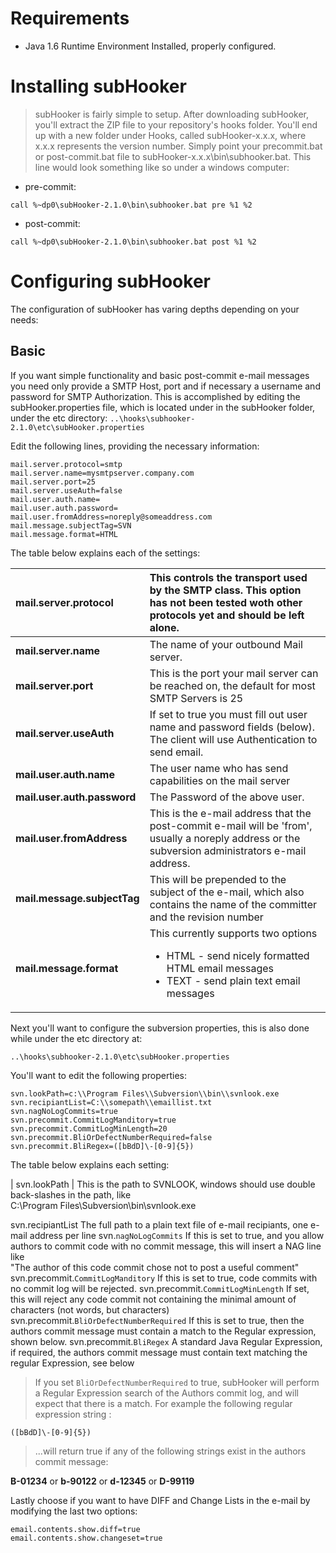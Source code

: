 # Requirements #

  * Java 1.6 Runtime Environment Installed, properly configured.

# Installing subHooker #

> subHooker is fairly simple to setup. After downloading subHooker, you'll extract the ZIP file to your repository's hooks folder. You'll end up with a new folder under Hooks, called subHooker-x.x.x, where x.x.x represents the version number. Simply point your precommit.bat or post-commit.bat file to subHooker-x.x.x\bin\subhooker.bat. This line would look something like so under a windows computer:

  * pre-commit:
```
call %~dp0\subHooker-2.1.0\bin\subhooker.bat pre %1 %2 
```
  * post-commit:
```
call %~dp0\subHooker-2.1.0\bin\subhooker.bat post %1 %2
```

# Configuring subHooker #

The configuration of subHooker has varing depths depending on your needs:

## Basic ##

If you want simple functionality and basic post-commit e-mail messages you need only provide a SMTP Host, port and if necessary a username and password for SMTP Authorization. This is accomplished by editing the subHooker.properties file, which is located under in the subHooker folder, under the etc directory:
`..\hooks\subhooker-2.1.0\etc\subHooker.properties`

Edit the following lines, providing the necessary information:

```
mail.server.protocol=smtp
mail.server.name=mysmtpserver.company.com
mail.server.port=25
mail.server.useAuth=false
mail.user.auth.name=
mail.user.auth.password=
mail.user.fromAddress=noreply@someaddress.com
mail.message.subjectTag=SVN
mail.message.format=HTML
```

The table below explains each of the settings:

|**mail.server.protocol**|This controls the transport used by the SMTP class. This option has not been tested woth other protocols yet and should be left alone.|
|:-----------------------|:-------------------------------------------------------------------------------------------------------------------------------------|
|**mail.server.name**|The name of your outbound Mail server.|
|**mail.server.port**|This is the port your mail server can be reached on, the default for most SMTP Servers is 25|
|**mail.server.useAuth**|If set to true you must fill out user name and password fields (below). The client will use Authentication to send email.|
|**mail.user.auth.name**|The user name who has send capabilities on the mail server|
|**mail.user.auth.password**|The Password of the above user.|
|**mail.user.fromAddress**|This is the e-mail address that the post-commit e-mail will be 'from', usually a noreply address or the subversion administrators e-mail address.|
|**mail.message.subjectTag**|This will be prepended to the subject of the e-mail, which also contains the name of the committer and the revision number|
|**mail.message.format**|This currently supports two options <ul><li>HTML - send nicely formatted HTML email messages</li><li>TEXT - send plain text email messages</li></ul> |

Next you'll want to configure the subversion properties, this is also done while under the etc directory at:
```
..\hooks\subhooker-2.1.0\etc\subHooker.properties
```

You'll want to edit the following properties:

```
svn.lookPath=c:\\Program Files\\Subversion\\bin\\svnlook.exe
svn.recipiantList=C:\\somepath\\emaillist.txt
svn.nagNoLogCommits=true
svn.precommit.CommitLogManditory=true
svn.precommit.CommitLogMinLength=20
svn.precommit.BliOrDefectNumberRequired=false
svn.precommit.BliRegex=([bBdD]\-[0-9]{5})
```

The table below explains each setting:

| svn.lookPath | This is the path to SVNLOOK, windows should use double back-slashes in the path, like<br> C:\\Program Files\\Subversion\\bin\\svnlook.exe<br>
<tr><td> svn.recipiantList </td><td> The full path to a plain text file of e-mail recipiants, one e-mail address per line</td></tr>
<tr><td> svn.<code>nagNoLogCommits</code></td><td> If this is set to true, and you allow authors to commit code with no commit message, this will insert a NAG line like <br>"The author of this code commit chose not to post a useful comment" </td></tr>
<tr><td> svn.precommit.<code>CommitLogManditory</code> </td><td> If this is set to true, code commits with no commit log will be rejected.</td></tr>
<tr><td> svn.precommit.<code>CommitLogMinLength</code> </td><td> If set, this will reject any code commit not containing the minimal amount of characters (not words, but characters)</td></tr>
<tr><td> svn.precommit.<code>BliOrDefectNumberRequired</code> </td><td> If this is set to true, then the authors commit message must contain a match to the Regular expression, shown below.</td></tr>
<tr><td> svn.precommit.<code>BliRegex</code> </td><td> A standard Java Regular Expression, if required, the authors commit message must contain text matching the regular Expression, see below</td></tr></tbody></table>

> If you set `BliOrDefectNumberRequired` to true, subHooker will perform a Regular Expression search of the Authors commit log, and will expect that there is a match. For example the following regular expression string :

```
([bBdD]\-[0-9]{5})
```
> ...will return true if any of the following strings exist in the authors commit message:

**B-01234** or **b-90122** or **d-12345** or **D-99119**

Lastly choose if you want to have DIFF and Change Lists in the e-mail by modifying the last two options:

```
email.contents.show.diff=true
email.contents.show.changeset=true
```